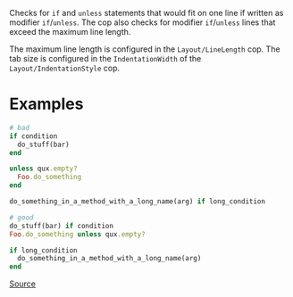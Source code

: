 
Checks for `if` and `unless` statements that would fit on one line if
written as modifier `if`/`unless`. The cop also checks for modifier
`if`/`unless` lines that exceed the maximum line length.

The maximum line length is configured in the `Layout/LineLength`
cop. The tab size is configured in the `IndentationWidth` of the
`Layout/IndentationStyle` cop.

# Examples

```ruby
# bad
if condition
  do_stuff(bar)
end

unless qux.empty?
  Foo.do_something
end

do_something_in_a_method_with_a_long_name(arg) if long_condition

# good
do_stuff(bar) if condition
Foo.do_something unless qux.empty?

if long_condition
  do_something_in_a_method_with_a_long_name(arg)
end
```

[Source](http://www.rubydoc.info/gems/rubocop/RuboCop/Cop/Style/IfUnlessModifier)